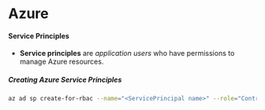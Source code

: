 # Azure

#### Service Principles
- **Service principles** are _application users_ who have permissions to manage Azure resources.

##### Creating Azure Service Principles
```bash
az ad sp create-for-rbac --name="<ServicePrincipal name>" --role="Contributor" --scopes="/subscriptions/<subscription Id>"
```
